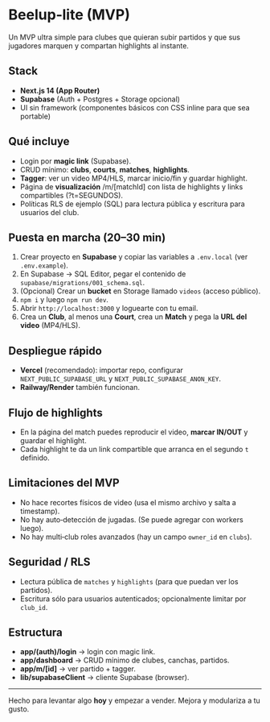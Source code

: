 # Beelup‑lite (MVP)

Un MVP ultra simple para clubes que quieran subir partidos y que sus jugadores marquen y compartan highlights al instante.

## Stack
- **Next.js 14 (App Router)**
- **Supabase** (Auth + Postgres + Storage opcional)
- UI sin framework (componentes básicos con CSS inline para que sea portable)

## Qué incluye
- Login por **magic link** (Supabase).
- CRUD mínimo: **clubs**, **courts**, **matches**, **highlights**.
- **Tagger**: ver un video MP4/HLS, marcar inicio/fin y guardar highlight.
- Página de **visualización** /m/[matchId] con lista de highlights y links compartibles (?t=SEGUNDOS).
- Políticas RLS de ejemplo (SQL) para lectura pública y escritura para usuarios del club.

## Puesta en marcha (20–30 min)
1) Crear proyecto en **Supabase** y copiar las variables a `.env.local` (ver `.env.example`).
2) En Supabase -> SQL Editor, pegar el contenido de `supabase/migrations/001_schema.sql`.
3) (Opcional) Crear un **bucket** en Storage llamado `videos` (acceso público).
4) `npm i` y luego `npm run dev`.
5) Abrir `http://localhost:3000` y loguearte con tu email.
6) Crea un **Club**, al menos una **Court**, crea un **Match** y pega la **URL del video** (MP4/HLS).

## Despliegue rápido
- **Vercel** (recomendado): importar repo, configurar `NEXT_PUBLIC_SUPABASE_URL` y `NEXT_PUBLIC_SUPABASE_ANON_KEY`.
- **Railway/Render** también funcionan.

## Flujo de highlights
- En la página del match puedes reproducir el video, **marcar IN/OUT** y guardar el highlight.
- Cada highlight te da un link compartible que arranca en el segundo `t` definido.

## Limitaciones del MVP
- No hace recortes físicos de video (usa el mismo archivo y salta a timestamp).
- No hay auto‑detección de jugadas. (Se puede agregar con workers luego).
- No hay multi‑club roles avanzados (hay un campo `owner_id` en `clubs`).

## Seguridad / RLS
- Lectura pública de `matches` y `highlights` (para que puedan ver los partidos).
- Escritura sólo para usuarios autenticados; opcionalmente limitar por `club_id`.

## Estructura
- **app/(auth)/login** → login con magic link.
- **app/dashboard** → CRUD mínimo de clubes, canchas, partidos.
- **app/m/[id]** → ver partido + tagger.
- **lib/supabaseClient** → cliente Supabase (browser).

---

Hecho para levantar algo **hoy** y empezar a vender. Mejora y modulariza a tu gusto.
